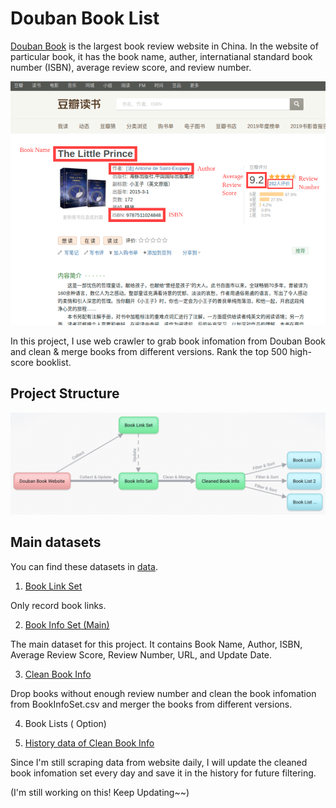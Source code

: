 # Douban Book List

[Douban Book](https://book.douban.com) is the largest book review website in China. 
In the website of particular book, it has the book name, auther, internatianal standard book number (ISBN), average review score, and review number.

![webpage](https://github.com/Jiashuo-Sun/DoubanBookList/blob/master/demo_image/page.png)

In this project, I use web crawler to grab book infomation from Douban Book and clean & merge books from different versions. Rank the top 500 high-score booklist. 


## Project Structure

![Structure](https://github.com/Jiashuo-Sun/DoubanBookList/blob/master/demo_image/Structure.png)

## Main datasets

You can find these datasets in [data](https://github.com/Jiashuo-Sun/DoubanBookList/tree/master/data).

1. [Book Link Set](https://github.com/Jiashuo-Sun/DoubanBookList/blob/master/data/BookLinkSet.txt)

Only record book links.

2. [Book Info Set (Main)](https://github.com/Jiashuo-Sun/DoubanBookList/blob/master/data/BookInfoSet.csv)

The main dataset for this project. It contains Book Name, Author, ISBN, Average Review Score, Review Number, URL, and Update Date.


3. [Clean Book Info](https://github.com/Jiashuo-Sun/DoubanBookList/blob/master/data/CleanBookInfo.csv)

Drop books without enough review number and clean the book infomation from BookInfoSet.csv and merger the books from different versions.

4. Book Lists ( Option)

5. [History data of Clean Book Info](https://github.com/Jiashuo-Sun/DoubanBookList/tree/master/history_data)

Since I'm still scraping data from website daily, I will update the cleaned book infomation set every day and save it in the history for future filtering. 

(I'm still working on this! Keep Updating~~)
